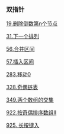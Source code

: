 ### 双指针

<a href="all_note/19. 删除倒数第n个节点.md">19.删除倒数第n个节点</a> 

<a href="all_note/31.下一个排列">31.下一个排列</a> 

<a href="all_note/56.合并区间.md">56.合并区间</a> 

<a href="all_note/57.插入区间.md">57.插入区间</a> 

<a href="all_note/283.移动0.md">283.移动0</a>

<a href="all_note/328. 奇偶链表.md">328.奇偶链表</a>

<a href="all_note/349.两个数组的交集.md">349.两个数组的交集</a>

<a href="all_note/922.按奇偶排序数组II.md">922.按奇偶排序数组II</a>

<a href="all_note/925. 长按键入.md">925. 长按键入</a>

